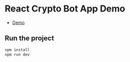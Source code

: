 # React Crypto Bot App Demo

- [Demo](https://crypto-bot-omega.vercel.app/)

## Run the project

```js
npm install
npm run dev
```
